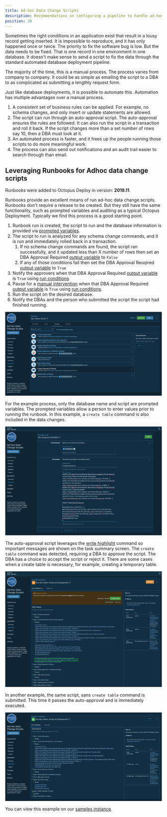 ```yaml
---
title: Ad-hoc Data Change Scripts
description: Recommendations on configuring a pipeline to handle ad-hoc data change scripts.
position: 20
---
```


Sometimes the right conditions in an application exist that result in a lousy record getting inserted.  It is impossible to reproduce, and it has only happened once or twice.  The priority to fix the software bug is low.  But the data needs to be fixed.  That is one record in one environment in one database.  It doesn't make sense to send a script to fix the data through the standard automated database deployment pipeline.

The majority of the time, this is a manual process.  The process varies from company to company.  It could be as simple as emailing the script to a DBA to as complicated as submitting a lengthly request form.  

Just like database deployments, it is possible to automate this.  Automation has multiple advantages over a manual process.

1) A consistent set of business rules can be applied.  For example, no schema changes, and only insert or update statements are allowed.
2) The script can run through an auto-approval script.  The auto-approval ensures the rules are followed.  It can also run the script in a transaction and roll it back.  If the script changes more than a set number of rows say 10, then a DBA must look at it.
3) An automated process is faster, and it frees up the people running those scripts to do more meaningful work.
4) The process can also send out notifications and an audit trail easier to search through than email.

## Leveraging Runbooks for Adhoc data change scripts

Runbooks were added to Octopus Deploy in version: **2019.11**.

Runbooks provide an excellent means of run ad-hoc data change scripts.  Runbooks don't require a release to be created.  But they still have the same functionality, such as prompted variables and auditing as a typical Octopus Deployment.  Typically we find this process is a good starting point.

1) Runbook run is created, the script to run and the database information is provided via [prompted variables](/docs/projects/variables/prompted-variables.md).
2) The script to run is analyzed for any schema change commands, and it is run and immediately rolled back in a transaction.  
    1) If no schema change commands are found, the script ran successfully, and it updated less than X number of rows then set an DBA Approval Required [output variable](/docs/projects/variables/output-variables.md) to `False`
    2) If any of those conditions fail then set the DBA Approval Reuqired [output variable](/docs/projects/variables/output-variables.md) to `True`
3) Notify the approvers when that DBA Approval Required [output variable](/docs/projects/variables/output-variables.md) is `True` using [run conditions](/docs/deployment-process/conditions/index.md#run-condition)
4) Pause for a [manual intervention](/docs/deployment-process/steps/manual-intervention-and-approvals.md) when that DBA Approval Required [output variable](/docs/projects/variables/output-variables.md) is `True` using [run conditions](/docs/deployment-process/conditions/index.md#run-condition).
5) Run the script on the desired database.
6) Notify the DBAs and the person who submitted the script the script had finished running.

![](images/adhoc_scripts_process.png)

For the example process, only the database name and script are prompted variables.  The prompted variables allow a person to enter values prior to running the runbook.  In this example, a `create table` command is also included in the data changes.

![](images/adhoc_scripts_submit.png)

The auto-approval script leverages the [write highlight](/docs/deployment-examples/custom-scripts/logging-messages-in-scripts.md) command so important messages are shown on the task summary screen.  The `create table` command was detected, requiring a DBA to approve the script.  The DBA has a choice to accept the script or reject it.  There are some cases when a create table is necessary, for example, creating a temporary table.

![](images/adhoc_approval_required.png)

In another example, the same script, sans `create table` command is submitted.  This time it passes the auto-approval and is immediately executed.

![](images/adhoc_auto_approval.png)

You can view this example on our [samples instance](https://samples.octopus.app/app#/Spaces-106/projects/ad-hoc-data-change-scripts/operations/runbooks/Runbooks-225/overview).